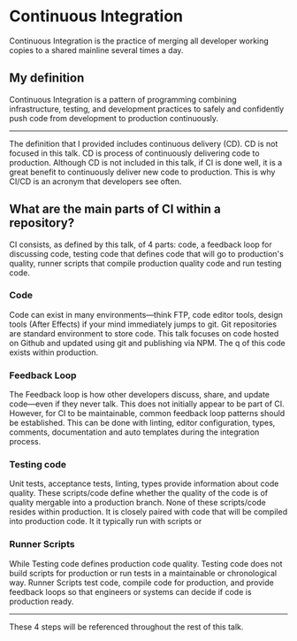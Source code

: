 # Continuous Integration

Continuous Integration is the practice of merging all developer working copies to a shared mainline several times a day.

## My definition

Continuous Integration is a pattern of programming combining infrastructure, testing, and development practices to safely and confidently push code from development to production continuously.

----

The definition that I provided includes continuous delivery (CD). CD is not focused in this talk. CD is process of continuously delivering code to production. Although CD is not included in this talk, if CI is done well, it is a great benefit to continuously deliver new code to production. This is why CI/CD is an acronym that developers see often.

## What are the main parts of CI within a repository?

CI consists, as defined by this talk, of 4 parts: code, a feedback loop for discussing code, testing code that defines code that will go to production's quality, runner scripts that compile production quality code and run testing code.

### Code

Code can exist in many environments—think FTP, code editor tools, design tools (After Effects) if your mind immediately jumps to git. Git repositories are standard environment to store code. This talk focuses on code hosted on Github and updated using git and publishing via NPM. The q of this code exists within production.

### Feedback Loop

The Feedback loop is how other developers discuss, share, and update code—even if they never talk. This does not initially appear to be part of CI. However, for CI to be maintainable, common feedback loop patterns should be established. This can be done with linting, editor configuration, types, comments, documentation and auto templates during the integration process.

### Testing code

Unit tests, acceptance tests, linting, types provide information about code quality. These scripts/code define whether the quality of the code is of quality mergable into a production branch. None of these scripts/code resides within production. It is closely paired with code that will be compiled into production code. It it typically run with scripts or

### Runner Scripts

While Testing code defines production code quality. Testing code does not build scripts for production or run tests in a maintainable or chronological way. Runner Scripts test code, compile code for production, and provide feedback loops so that engineers or systems can decide if code is production ready.

----

These 4 steps will be referenced throughout the rest of this talk.

